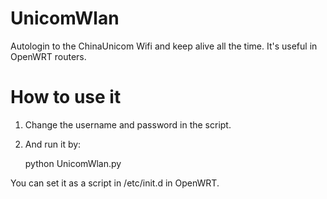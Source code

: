 UnicomWlan
===========

Autologin to the ChinaUnicom Wifi and keep alive all the time.  It's useful in OpenWRT routers.

How to use it
=============

1. Change the username and password in the script.

2. And run it by:

    python UnicomWlan.py

You can set it as a script in /etc/init.d in OpenWRT.
